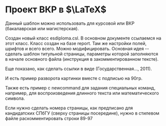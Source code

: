 # Проект ВКР в $\LaTeX$

Данный шаблон можно использовать для курсовой или ВКР (бакалаврская или магистерская). 

Создан новый класс esdiploma.csl. В основном документе ссылаемся на этот класс. 
Класс создан на базе report. Там же настройки полей, шрифтов и всего всего. Можно модифицировать. 
Основная идея -- сделать шаблон титульной страницы, параметры которой заполняются в начале основного файла (инструкция в закомментированном тексте). 

Еще показано, как сделать ссылки в виде (Государственная..., 2011). 

И есть пример разворота картинки вместе с подписью на 90гр.

Также есть пример с newcommand для задания специальных команд, например, для воспроизведения длинного текста или математического символа. 

Если нужно сделать номера страницы, как предписано для кандидатских СПбГУ (сверху страницы посередине), нужно в стилевом файле раскомментировать строки 89-97

